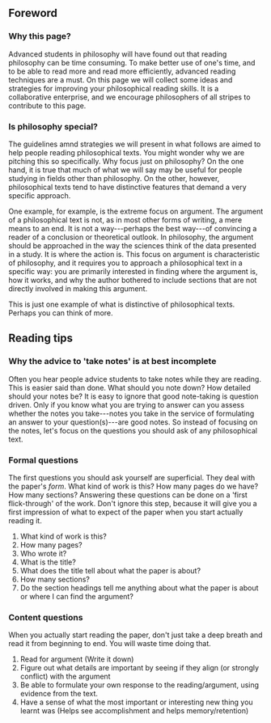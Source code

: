 ## Foreword

### Why this page?

Advanced students in philosophy will have found out that reading philosophy can be time consuming. To make better use of one's time, and to be able to read more and read more efficiently, advanced reading techniques are a must. On this page we will collect some ideas and strategies for improving your philosophical reading skills. It is a collaborative enterprise, and we encourage philosophers of all stripes to contribute to this page.

### Is philosophy special? 

The guidelines amnd strategies we will present in what follows are aimed to help people reading philosophical texts. You might wonder why we are pitching this so specifically. Why focus just on philosophy? On the one hand, it is true that much of what we will say may be useful for people studying in fields other than philosophy. On the other, however, philosophical texts tend to have distinctive features that demand a very specific approach. 

One example, for example, is the extreme focus on argument. The argument of a philosophical text is not, as in most other forms of writing, a mere means to an end. It is not a way---perhaps the best way---of convincing a reader of a conclusion or theoretical outlook. In philosophy, the argument should be approached in the way the sciences think of the data presented in a study. It is where the action is. This focus on argument is characteristic of philosophy, and it requires you to approach a philosophical text in a specific way: you are primarily interested in finding where the argument is, how it works, and why the author bothered to include sections that are not directly involved in making this argument. 

This is just one example of what is distinctive of philosophical texts. Perhaps you can think of more. 

## Reading tips

### Why the advice to 'take notes' is at best incomplete
Often you hear people advice students to take notes while they are reading. This is easier said than done. What should you note down? How detailed should your notes be? It is easy to ignore that good note-taking is question driven. Only if you know what you are trying to answer can you assess whether the notes you take---notes you take in the service of formulating an answer to your question(s)---are good notes. So instead of focusing on the notes, let's focus on the questions you should ask of any philosophical text.

### Formal questions
The first questions you should ask yourself are superficial. They deal with the paper's _form_. What kind of work is this? How many pages do we have? How many sections? Answering these questions can be done on a 'first flick-through' of the work. Don't ignore this step, because it will give you a first impression of what to expect of the paper when you start actually reading it. 

1. What kind of work is this? 
2. How many pages? 
3. Who wrote it? 
4. What is the title? 
5. What does the title tell about what the paper is about?
5. How many sections? 
6. Do the section headings tell me anything about what the paper is about or where I can find the argument?

### Content questions
When you actually start reading the paper, don't just take a deep breath and read it from beginning to end. You will waste time doing that. 

1. Read for argument (Write it down)
2. Figure out what details are important by seeing if they align (or strongly conflict) with the argument
3. Be able to formulate your own response to the reading/argument, using evidence from the text.
4. Have a sense of what the most important or interesting new thing you learnt was (Helps see accomplishment and helps memory/retention) 



